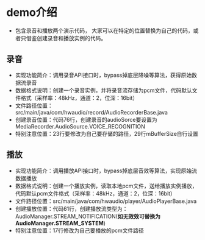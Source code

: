 # demo介绍
 - 包含录音和播放两个演示代码， 大家可以在特定的位置替换为自己的代码，或者只借鉴创建录音和播放实例的代码。

## 录音
 - 实现功能简介：调用录音API接口时，bypass掉底层降噪等算法，获得原始数据流录音
 - 数据格式说明：创建一个录音实例，并将录音流存储为pcm文件，代码默认文件格式（采样率：48kHz，通道：2，位深：16bit）
 - 文件路径位置：src/main/java/com/hwaudio/record/AudioRecorderBase.java
 - 创建录音位置：代码76行，创建录音的audioSorce要设置为MediaRecorder.AudioSource.VOICE_RECOGNITION
 - 特别注意位置：23行要修改为自己要存储的路径，29行mBufferSize自行设置

## 播放
 - 实现功能简介：调用播放API接口时，bypass掉底层音效等算法，实现原始流数据播放
 - 数据格式说明：创建一个播放实例，读取本地pcm文件，送给播放实例播放，代码默认pcm文件格式（采样率：48kHz，通道：2，位深：16bit）
 - 文件路径位置：src/main/java/com/hwaudio/player/AudioPlayerBase.java
 - 创建播放位置：代码61行，创建播放流类型为：AudioManager.STREAM_NOTIFICATION(__如无效效可替换为AudioManager.STREAM_SYSTEM__)
 - 特别注意位置：17行修改为自己要播放的pcm文件路径
